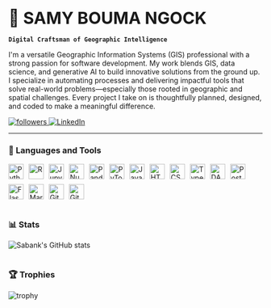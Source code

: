 ### <span style="font-size:2em">🚀 SAMY BOUMA NGOCK</span>
**`Digital Craftsman of Geographic Intelligence`**

I'm a versatile Geographic Information Systems (GIS) professional with a strong passion for software development. My work blends GIS, data science, and generative AI to build innovative solutions from the ground up. I specialize in automating processes and delivering impactful tools that solve real-world problems—especially those rooted in geographic and spatial challenges. Every project I take on is thoughtfully planned, designed, and coded to make a meaningful difference.

<p align="left">
 <!--<a href="https://github.com/sabank?tab=repositories">
    <img alt="repositories" title="Total repositories on GitHub" src="https://custom-icon-badges.demolab.com/badge/repos-22-D26655?style=for-the-badge&logo=repo&logoColor=white&labelColor=CE4630"/>
  </a>-->
  <a href="https://github.com/sabank?tab=followers">
    <img alt="followers" title="Follow me on Github" src="https://custom-icon-badges.demolab.com/github/followers/sabank?color=%23E1AD0E&style=for-the-badge&logo=person-add&logoColor=white&label=Follow&labelColor=C79600"/>
  </a>
  <a href="https://www.linkedin.com/in/samyboumangock">
    <img alt="LinkedIn" title="Connect with me on LinkedIn" src="https://custom-icon-badges.demolab.com/badge/linkedin-blue?style=for-the-badge&logo=linkedin&logoColor=white&labelColor=0A66C2"/>
  </a>
</p>

---

### 🧰 Languages and Tools

<div style="display: flex; flex-wrap: wrap; gap: 10px; margin-bottom: 20px;">
 <img alt="Python" title="Python" width="30px" src="https://cdn.jsdelivr.net/gh/devicons/devicon/icons/python/python-original.svg" />
 <img alt="R" title="R" width="30px" src="https://cdn.jsdelivr.net/gh/devicons/devicon/icons/r/r-original.svg" />
 <img alt="Jupyter" title="Jupyter" width="30px" src="https://cdn.jsdelivr.net/gh/devicons/devicon/icons/jupyter/jupyter-original.svg" />
 <img alt="NumPy" title="NumPy" width="30px" src="https://cdn.jsdelivr.net/gh/devicons/devicon/icons/numpy/numpy-original.svg" />
 <img alt="Pandas" title="Pandas" width="30px" src="https://cdn.jsdelivr.net/gh/devicons/devicon/icons/pandas/pandas-original.svg" />
 <img alt="PyTorch" title="PyTorch" width="30px" src="https://cdn.jsdelivr.net/gh/devicons/devicon/icons/pytorch/pytorch-original.svg" />
 <img alt="JavaScript" title="JavaScript" width="30px" src="https://cdn.jsdelivr.net/gh/devicons/devicon/icons/javascript/javascript-original.svg" />
 <img alt="HTML" title="HTML" width="30px" src="https://cdn.jsdelivr.net/gh/devicons/devicon/icons/html5/html5-original.svg" />
 <img alt="CSS" title="CSS" width="30px" src="https://cdn.jsdelivr.net/gh/devicons/devicon/icons/css3/css3-original.svg" />
 <img alt="TypeScript" title="TypeScript" width="30px" src="https://cdn.jsdelivr.net/gh/devicons/devicon/icons/typescript/typescript-original.svg" />
 <img alt="DAX" title="Power BI DAX" width="30px" src="https://upload.wikimedia.org/wikipedia/commons/c/cf/New_Power_BI_Logo.svg" />
 <img alt="PostgreSQL" title="PostgreSQL" width="30px" src="https://cdn.jsdelivr.net/gh/devicons/devicon/icons/postgresql/postgresql-original.svg" />
 <img alt="Flask" title="Flask" width="30px" src="https://cdn.jsdelivr.net/gh/devicons/devicon/icons/flask/flask-original.svg" />
 <img alt="Markdown" title="Markdown" width="30px" src="https://cdn.jsdelivr.net/gh/devicons/devicon/icons/markdown/markdown-original.svg" />
 <img alt="Git" title="Git" width="30px" src="https://cdn.jsdelivr.net/gh/devicons/devicon/icons/git/git-original.svg" />
 <img alt="GitHub" title="GitHub" width="30px" src="https://cdn.jsdelivr.net/gh/devicons/devicon/icons/github/github-original.svg" />
</div>

#

### 📊 Stats

![Sabank's GitHub stats](https://github-readme-stats.vercel.app/api?username=sabank&show_icons=true&theme=gruvbox)

#

### 🏆 Trophies

![trophy](https://github-profile-trophy.vercel.app/?username=sabank&theme=onedark)

#

